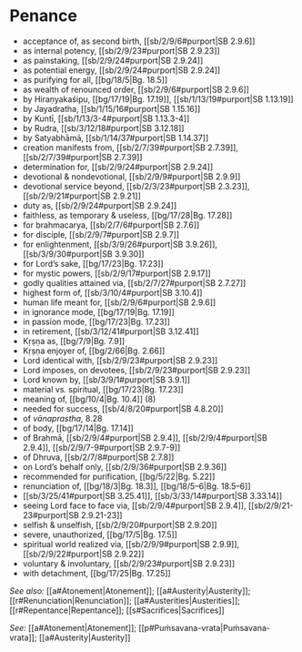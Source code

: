 # Penance

* acceptance of, as second birth, [[sb/2/9/6#purport|SB 2.9.6]]
* as internal potency, [[sb/2/9/23#purport|SB 2.9.23]]
* as painstaking, [[sb/2/9/24#purport|SB 2.9.24]]
* as potential energy, [[sb/2/9/24#purport|SB 2.9.24]]
* as purifying for all, [[bg/18/5|Bg. 18.5]]
* as wealth of renounced order, [[sb/2/9/6#purport|SB 2.9.6]]
* by Hiraṇyakaśipu, [[bg/17/19|Bg. 17.19]], [[sb/1/13/19#purport|SB 1.13.19]]
* by Jayadratha, [[sb/1/15/16#purport|SB 1.15.16]]
* by Kuntī, [[sb/1/13/3-4#purport|SB 1.13.3-4]]
* by Rudra, [[sb/3/12/18#purport|SB 3.12.18]]
* by Satyabhāmā, [[sb/1/14/37#purport|SB 1.14.37]]
* creation manifests from, [[sb/2/7/39#purport|SB 2.7.39]], [[sb/2/7/39#purport|SB 2.7.39]]
* determination for, [[sb/2/9/24#purport|SB 2.9.24]]
* devotional & nondevotional, [[sb/2/9/9#purport|SB 2.9.9]]
* devotional service beyond, [[sb/2/3/23#purport|SB 2.3.23]], [[sb/2/9/21#purport|SB 2.9.21]]
* duty as, [[sb/2/9/24#purport|SB 2.9.24]]
* faithless, as temporary & useless, [[bg/17/28|Bg. 17.28]]
* for brahmacarya, [[sb/2/7/6#purport|SB 2.7.6]]
* for disciple, [[sb/2/9/7#purport|SB 2.9.7]]
* for enlightenment, [[sb/3/9/26#purport|SB 3.9.26]], [[sb/3/9/30#purport|SB 3.9.30]]
* for Lord’s sake, [[bg/17/23|Bg. 17.23]]
* for mystic powers, [[sb/2/9/17#purport|SB 2.9.17]]
* godly qualities attained via, [[sb/2/7/27#purport|SB 2.7.27]]
* highest form of, [[sb/3/10/4#purport|SB 3.10.4]]
* human life meant for, [[sb/2/9/6#purport|SB 2.9.6]]
* in ignorance mode, [[bg/17/19|Bg. 17.19]]
* in passion mode, [[bg/17/23|Bg. 17.23]]
* in retirement, [[sb/3/12/41#purport|SB 3.12.41]]
* Kṛṣṇa as, [[bg/7/9|Bg. 7.9]]
* Kṛṣṇa enjoyer of, [[bg/2/66|Bg. 2.66]]
* Lord identical with, [[sb/2/9/23#purport|SB 2.9.23]]
* Lord imposes, on devotees, [[sb/2/9/23#purport|SB 2.9.23]]
* Lord known by, [[sb/3/9/1#purport|SB 3.9.1]]
* material vs. spiritual, [[bg/17/23|Bg. 17.23]]
* meaning of, [[bg/10/4|Bg. 10.4]] (8)
* needed for success, [[sb/4/8/20#purport|SB 4.8.20]]
* of *vānaprastha,* 8.28
* of body, [[bg/17/14|Bg. 17.14]]
* of Brahmā, [[sb/2/9/4#purport|SB 2.9.4]], [[sb/2/9/4#purport|SB 2.9.4]], [[sb/2/9/7-9#purport|SB 2.9.7-9]]
* of Dhruva, [[sb/2/7/8#purport|SB 2.7.8]]
* on Lord’s behalf only, [[sb/2/9/36#purport|SB 2.9.36]]
* recommended for purification, [[bg/5/22|Bg. 5.22]]
* renunciation of, [[bg/18/3|Bg. 18.3]], [[bg/18/5–6|Bg. 18.5–6]]
*  [[sb/3/25/41#purport|SB 3.25.41]], [[sb/3/33/14#purport|SB 3.33.14]]
* seeing Lord face to face via, [[sb/2/9/4#purport|SB 2.9.4]], [[sb/2/9/21-23#purport|SB 2.9.21-23]]
* selfish & unselfish, [[sb/2/9/20#purport|SB 2.9.20]]
* severe, unauthorized, [[bg/17/5|Bg. 17.5]]
* spiritual world realized via, [[sb/2/9/9#purport|SB 2.9.9]], [[sb/2/9/22#purport|SB 2.9.22]]
* voluntary & involuntary, [[sb/2/9/23#purport|SB 2.9.23]]
* with detachment, [[bg/17/25|Bg. 17.25]]

*See also:* [[a#Atonement|Atonement]]; [[a#Austerity|Austerity]]; [[r#Renunciation|Renunciation]]; [[a#Austerities|Austerities]]; [[r#Repentance|Repentance]]; [[s#Sacrifices|Sacrifices]]

*See:* [[a#Atonement|Atonement]]; [[p#Puṁsavana-vrata|Puṁsavana-vrata]]; [[a#Austerity|Austerity]]
